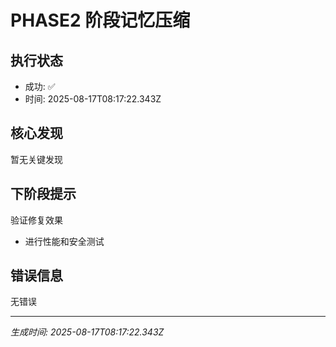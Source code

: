# PHASE2 阶段记忆压缩

## 执行状态
- 成功: ✅
- 时间: 2025-08-17T08:17:22.343Z

## 核心发现
暂无关键发现

## 下阶段提示
验证修复效果
- 进行性能和安全测试

## 错误信息
无错误

---
*生成时间: 2025-08-17T08:17:22.343Z*

